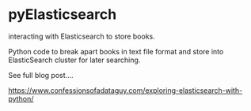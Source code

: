 # pyElasticsearch
interacting with Elasticsearch to store books.

Python code to break apart books in text file format and store into ElasticSearch cluster for later searching.

See full blog post....

https://www.confessionsofadataguy.com/exploring-elasticsearch-with-python/
